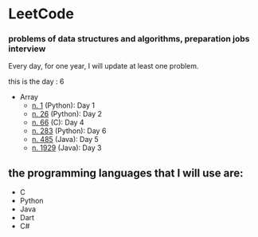 # LeetCode
### problems of data structures and algorithms, preparation jobs interview
Every day, for one year, I will update at least one problem.

this is the day : 6
- Array
   - [n. 1](https://github.com/Sif247/LeetCode/tree/main/1%20Two%20Sum)   (Python):  Day 1
   - [n. 26](https://github.com/Sif247/LeetCode/tree/main/26%20Remove%20Duplicates%20from%20Sorted%20Array)   (Python):  Day 2
   - [n. 66](https://github.com/Sif247/LeetCode/tree/main/66%20Plus%20One)   (C):  Day 4
   - [n. 283]()   (Python):   Day 6
   - [n. 485](https://github.com/Sif247/LeetCode/tree/main/485%20Max%20Consecutive%20Ones)   (Java):  Day 5
   - [n. 1929](https://github.com/Sif247/LeetCode/tree/main/1929.Concatenation%20of%20Array)   (Java): Day 3
     
  
   



## the programming languages that I will use are:

- C
- Python
- Java
- Dart
- C#
  


